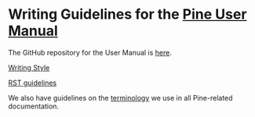 # Writing Guidelines for the [Pine User Manual](https://www.tradingview.com/pine-script-docs/en/v5/index.html)

The GitHub repository for the User Manual is [here](https://github.com/tradingview/pine_script_docs).

[Writing Style](WritingStyle.md)

[RST guidelines](RSTGuidelines.md)

We also have guidelines on the [terminology]((https://github.com/tradingview/documentation-guidelines/tree/main/PineTerminology)) we use in all Pine-related documentation.

